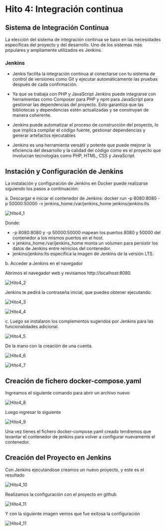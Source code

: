# Hito 4: Integración continua

## Sistema de Integración Continua
 
La elección del sistema de integración continua se baso en las necesidades específicas del proyecto y del desarrollo. Uno de los sistemas más populares y ampliamente utilizados es Jenkins.

### Jenkins 

- Jenkis facilita la integración continua al conectarse con tu sistema de control de versiones como Git y ejecutar automáticamente las pruebas después de cada confirmación.

- Ya que se trabaja con PHP y JavaScript Jenkins puede integrarse con herramientas como Composer para PHP y npm para JavaScript para gestionar las dependencias del proyecto. Esto garantiza que las bibliotecas y dependencias estén actualizadas y se construyan de manera coherente.

- Jenkins puede automatizar el proceso de construcción del proyecto, lo que implica compilar el código fuente, gestionar dependencias y generar artefactos ejecutables

- Jenkins es una herramienta versátil y potente que puede mejorar la eficiencia del desarrollo y la calidad del código como es el proyecto que involucran tecnologías como PHP, HTML, CSS y JavaScript.

## Instación y Configuración de Jenkins

La instalación y configuración de Jenkins en Docker puede realizarse siguiendo los pasos a continuación:

a. Descargar e iniciar el contenedor de Jenkins:
 	docker run -p 8080:8080 -p 50000:50000 -v jenkins_home:/var/jenkins_home jenkins/jenkins:lts
 
![Hito4_1](img/Hito4_1.png)

Donde:

- -p 8080:8080 y -p 50000:50000 mapean los puertos 8080 y 50000 del contenedor a los mismos puertos en el host.
- v jenkins_home:/var/jenkins_home monta un volumen para persistir los datos de Jenkins entre reinicios del contenedor.
- jenkins/jenkins:lts especifica la imagen de Jenkins de la versión LTS.


b. Acceder a Jenkins en el navegador

Abrimos el navegador web y revisamos  http://localhost:8080.

![Hito4_2](img/Hito4_2.png)

Jenkins te pedirá la contraseña inicial, que puedes obtener ejecutando:

![Hito4_3](img/Hito4_3.png)

![Hito4_4](img/Hito4_4.png)

c. Luego se instalaron los complementos sugeridos por Jenkins para las funcionalidades adicional.

![Hito4_5](img/Hito4_5.png)

De la mano con la creación de una cuenta.

![Hito4_6](img/Hito4_6.png)

![Hito4_7](img/Hito4_7.png)

## Creación de fichero docker-compose.yaml

Ingreamos el siguiente comando para abrir un archivo nuevo

![Hito4_8](img/Hito4_8.png)

Luego ingresar lo siguiente

![Hito4_9](img/Hito4_9.png)

Una vez tienes el fichero docker-compose.yaml creado tendremos que levantar el contenedor de jenkins para volver a configurar nuevamente el contenedor.

## Creación del Proyecto en Jenkins

Con Jenkins ejecutandose creamos un nuevo proyecto, y este es el resultado

![Hito4_10](img/Hito4_10.png)


Realizamos la configuración con el proyecto en github

![Hito4_11](img/Hito4_11.png)

Y con la siguiente imagen vemos que fue exitosa la configuración

![Hito4_11](img/Hito4_12.png)





